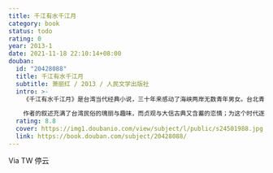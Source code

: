 ```yaml
---
title: 千江有水千江月
category: book
status: todo
rating: 0
year: 2013-1
date: 2021-11-18 22:10:14+08:00
douban:
  id: "20428088"
  title: 千江有水千江月
  subtitle: 萧丽红 / 2013 / 人民文学出版社
  intro: >-
    《千江有水千江月》是台湾当代经典小说，三十年来感动了海峡两岸无数青年男女。台北青年大信初到布袋，经女主角贞观导游地方，两人因而相恋。后来贞观至台北上班，大信至金门当兵，两人之间的情愫产生变化。

    作者的叙述充满了台湾民俗的瑰丽与趣味，而贞观与大信古典又含蓄的恋情；为这个时代逐渐失去的纯然恋歌，悠悠地低吟了一遍……
  rating: 8.8
  cover: https://img1.doubanio.com/view/subject/l/public/s24501988.jpg
  link: https://book.douban.com/subject/20428088/
---
```


Via TW 停云
